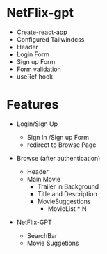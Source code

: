 # NetFlix-gpt

- Create-react-app
- Configured Tailwindcss
- Header
- Login Form
- Sign up Form
- Form validation
- useRef hook

# Features

- Login/Sign Up

  - Sign In /Sign up Form
  - redirect to Browse Page

- Browse (after authentication)

  - Header
  - Main Movie
    - Trailer in Background
    - Title and Description
    - MovieSuggestions
      - MovieList \* N

- NetFlix-GPT
  - SearchBar
  - Movie Suggetions
